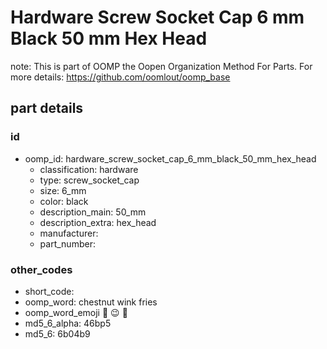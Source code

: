 # Hardware Screw Socket Cap 6 mm Black 50 mm Hex Head  

note: This is part of OOMP the Oopen Organization Method For Parts. For more details: https://github.com/oomlout/oomp_base

##  part details





### id
* oomp_id: hardware_screw_socket_cap_6_mm_black_50_mm_hex_head
  * classification: hardware
  * type: screw_socket_cap
  * size: 6_mm
  * color: black
  * description_main: 50_mm
  * description_extra: hex_head
  * manufacturer: 
  * part_number: 

### other_codes
* short_code: 
* oomp_word: chestnut wink fries
* oomp_word_emoji :chestnut: :wink: :fries:
* md5_6_alpha: 46bp5
* md5_6: 6b04b9